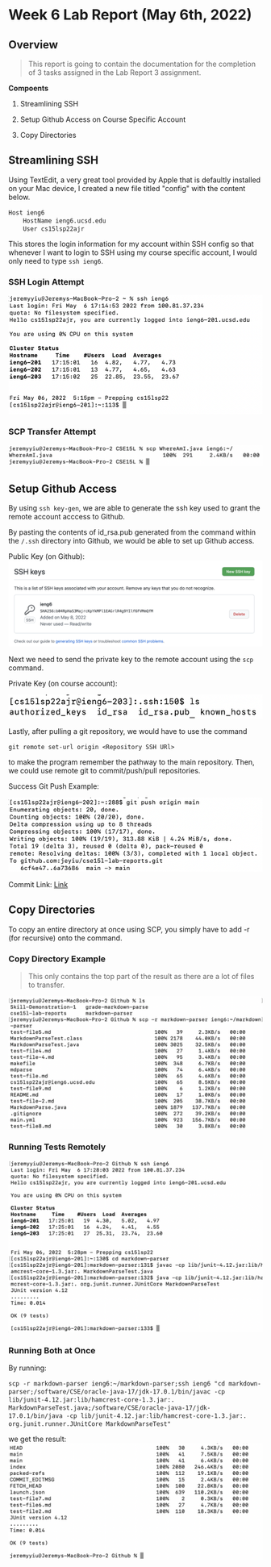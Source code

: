 # Week 6 Lab Report (May 6th, 2022)
## Overview
> This report is going to contain the documentation for the completion of 3 tasks assigned in the Lab Report 3 assignment.  

**Compoents**
1) Streamlining SSH

2) Setup Github Access on Course Specific Account

3) Copy Directories

## Streamlining SSH
Using TextEdit, a very great tool provided by Apple that is defaultly installed on your Mac device, I created a new file titled "config" with the content below. 
```
Host ieng6
    HostName ieng6.ucsd.edu
    User cs15lsp22ajr
```
This stores the login information for my account within SSH config so that whenever I want to login to SSH using my course specific account, I would only need to type `ssh ieng6`. 

### SSH Login Attempt
![Login Attempt](report-3-img-1.png)

### SCP Transfer Attempt
![Transfer Attempt](report-3-img-2.png)

## Setup Github Access

By using `ssh key-gen`, we are able to generate the ssh key used to grant the remote account acccess to Github. 

By pasting the contents of id_rsa.pub generated from the command within the `/.ssh` directory into Github, we would be able to set up Github access. 

Public Key (on Github): 
![Public Key](report-3-img-6.png)

Next we need to send the private key to the remote account using the `scp` command. 

Private Key (on course account):

![Public Key 2](report-3-img-7.png)

Lastly, after pulling a git repository, we would have to use the command 
```
git remote set-url origin <Repository SSH URl>
```
to make the program remember the pathway to the main repository. Then, we could use remote git to commit/push/pull repositories. 

Success Git Push Example: 

![Git Push](report-3-img-8.png)

Commit Link: [Link](https://github.com/jeyiu/cse15l-lab-reports/commit/ab0a8ded83093227233f66934701b8bb31884cd5)


## Copy Directories
To copy an entire directory at once using SCP, you simply have to add -r (for recursive) onto the command. 

### Copy Directory Example
> This only contains the top part of the result as there are a lot of files to transfer. 

![SCP Directory Example](report-3-img-3.png)

### Running Tests Remotely
![Remote Testing](report-3-img-4.png)

### Running Both at Once
By running: 
```
scp -r markdown-parser ieng6:~/markdown-parser;ssh ieng6 "cd markdown-parser;/software/CSE/oracle-java-17/jdk-17.0.1/bin/javac -cp lib/junit-4.12.jar:lib/hamcrest-core-1.3.jar:. MarkdownParseTest.java;/software/CSE/oracle-java-17/jdk-17.0.1/bin/java -cp lib/junit-4.12.jar:lib/hamcrest-core-1.3.jar:. org.junit.runner.JUnitCore MarkdownParseTest"
```
we get the result: 
![Both](report-3-img-5.png)